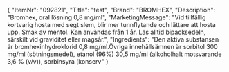 {
  "ItemNr": "092821",
  "Title": "test",
  "Brand": "BROMHEX",
  "Description": "Bromhex, oral lösning 0,8 mg/ml",
  "MarketingMessage": "Vid tillfällig kortvarig hosta med segt slem, blir mer tunnflytande och lättare att hosta upp. Smak av mentol. Kan användas från 1 år. Läs alltid bipacksedeln, särskilt vid graviditet eller magsår.",
  "Ingredients": "Den aktiva substansen är bromhexinhydroklorid 0,8 mg/ml.Övriga innehållsämnen är sorbitol 300 mg/ml (sötningsmedel), etanol (96%) 30,5 mg/ml (alkoholhalt motsvarande 3,6 % (v/v)), sorbinsyra (konserv"
}